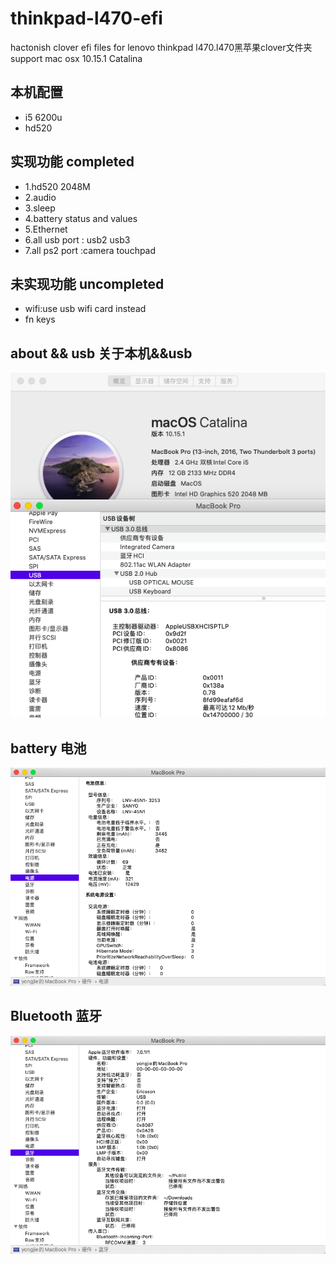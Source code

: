 # thinkpad-l470-efi
hactonish clover efi files for lenovo thinkpad l470.l470黑苹果clover文件夹
support mac osx 10.15.1  Catalina
## 本机配置 
- i5 6200u 
- hd520
## 实现功能 completed
- 1.hd520 2048M
- 2.audio
- 3.sleep
- 4.battery status and values
- 5.Ethernet
- 6.all usb port : usb2 usb3
- 7.all ps2 port :camera touchpad

## 未实现功能 uncompleted
- wifi:use usb wifi card instead
- fn keys

## about && usb 关于本机&&usb
![about](about.png)

## battery 电池
![battery](battery.png)

## Bluetooth 蓝牙
![bluetooth](bluetothe.png)
